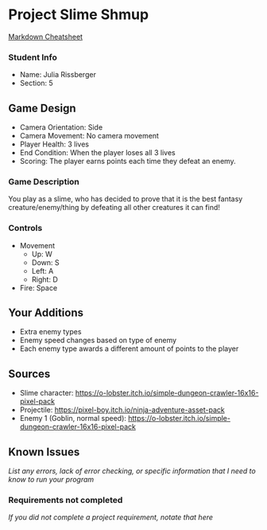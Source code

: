 # Project Slime Shmup

[Markdown Cheatsheet](https://github.com/adam-p/markdown-here/wiki/Markdown-Here-Cheatsheet)

### Student Info

-   Name: Julia Rissberger
-   Section: 5

## Game Design

-   Camera Orientation: Side
-   Camera Movement: No camera movement
-   Player Health: 3 lives
-   End Condition: When the player loses all 3 lives
-   Scoring: The player earns points each time they defeat an enemy.

### Game Description

You play as a slime, who has decided to prove that it is the best fantasy creature/enemy/thing
by defeating all other creatures it can find!

### Controls

-   Movement
    -   Up: W
    -   Down: S
    -   Left: A
    -   Right: D
-   Fire: Space

## Your Additions
- Extra enemy types
- Enemy speed changes based on type of enemy
- Each enemy type awards a different amount of points to the player

## Sources
-   Slime character: https://o-lobster.itch.io/simple-dungeon-crawler-16x16-pixel-pack
-   Projectile: https://pixel-boy.itch.io/ninja-adventure-asset-pack
-   Enemy 1 (Goblin, normal speed): https://o-lobster.itch.io/simple-dungeon-crawler-16x16-pixel-pack

## Known Issues

_List any errors, lack of error checking, or specific information that I need to know to run your program_

### Requirements not completed

_If you did not complete a project requirement, notate that here_

